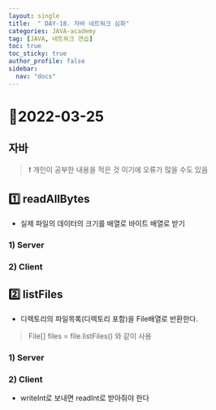 ```yaml
---
layout: single
title:  " DAY-18. 자바 네트워크 심화"
categories: JAVA-academy
tag: [JAVA, 네트워크 연습]
toc: true
toc_sticky: true
author_profile: false
sidebar:
  nav: "docs"
---
```


# 📌2022-03-25

## 자바

<!--Quote-->

> ❗ 개인이 공부한 내용을 적은 것 이기에 오류가 많을 수도 있음



## 1️⃣ readAllBytes

- 실제 파일의 데이터의 크기를 배열로 바이트 배열로 받기

### 1) Server

<script src="https://gist.github.com/kimyeong96/346db4cf489680951d57d96bafa5dc22.js"></script>

### 2) Client

<script src="https://gist.github.com/kimyeong96/f86a5fda536632feea8b8223093b1d4f.js"></script>

## 2️⃣ listFiles

- 디렉토리의 파일목록(디렉토리 포함)을 File배열로 반환한다.

> File[] files = file.listFiles() 와 같이 사용


### 1) Server
<script src="https://gist.github.com/kimyeong96/6f2fa31d412230e735ba5e367aa5226f.js"></script>

### 2) Client

<script src="https://gist.github.com/kimyeong96/f1e9e3708ca75a90665c15e7eabc82d6.js"></script>

- writeInt로 보내면 readInt로 받아줘야 한다

